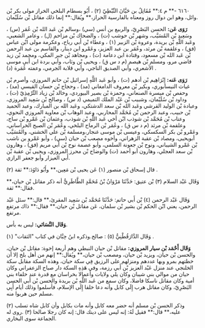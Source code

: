 ٦١٦٠ -** م ٤:** مُقَاتِلُ بن حَيَّانَ النِّبْطِيّ (٢) ، أَبُو بسطام البلخي الخراز مولى بكر بْن وائل، وهو ابن دوال روز ومعناه بالفارسية الحراز،** ويُقال:** إنما ذلك مقاتل بْن سُلَيْمان.

**رَوَى عَن:** الحسن البَصْرِيّ، والربيع بن أنس (سي) ،وسالم بْن عَبد الله بْن عُمَر (س) ، وسَعِيد بْن المُسَيَّب، وشهر بْن حوشب (ت) ، والضحاك بْن مزاحم (ل) ، وعامر الشعبي، وعَبد اللَّهِ بْن بريدة، وعروة بْن الزبير (١) ، وعطاء بْن أَبي رباح، وعكرمة مولى ابْن عباس (فق) ، وعلقمة بْن مرثد، وعُمَر بن عبد العزيز، وعَمْرو ابن دينار، والقاسم بن عبد الرحمن بْن عَبد الله بْن مسعود، وقتادة ابن دعامة (ت) ، ومجاهد بْن جبر المكي، ومحمد بْن زيد قاضي مرو، ومسلم بْن هيصم (م د س ق) ، ويحيى بْن وثاب، وأبي بردة ابن أَبي موسى الأشعري، وأبي الصديق الناجي، وأبي قلابة الجرمي، وعمته عُمَرة (د) .

**رَوَى عَنه:** إِبْرَاهِيم بْن أدهم (ت) ، وأبو عَبد اللَّهِ إسرائيل بْن حاتم المروزي، وأصرم بْن غياث النيسابوري، وبكير بْن معروف الدامغاني (مد) ، وحجاج بْن حسان القيسي (مد) ، وحفص بْن ميسرة الصنعاني، وحمزة بْن بصير البيوردي، وخالد بْن زياد التِّرْمِذِيّ (ت) ، وداود بْن سُلَيْمان، وشبيب بْن عَبْد الملك التميمي (د س) ، وصالح بْن سَعِيد المروزي، وعبادة بْن الوليد القرشي وعَبد الله بْن سعد الدشتكي، وعَبد الله بن المبارك، وعبد الحميد بْن حبيب، وعبد الرحمن بْن مُحَمَّد المحاربي، وعبد الوهاب بْن معاوية المروزي النحوي، وعتاب بْن مُحَمَّد بْن شوذب ابْن أخي عَبد اللَّهِ بْن شوذب، وعثمان بْن عَمْرو بْن ساج، وعلقمة بْن مرثد (م د س ق) ، وعُمَر بْن الرماح البلخي، وعُمَر بْن الصبح الخراساني، وعَمْرو بْن بكر السكسكي، وعيسى بْن موسى غنجار،ومسلمة بْن علي الخشني، والمُسَيَّب أبويحيى، ومصاد بْن عقبة الزهراني، وأخوه مصعب بْن حيان (سي) ، وأبو عَمْرو بن ناشب بْن عَمْرو الشيباني، ونوح بْن جعونة السلمي، وأبو عصمة نوح بْن أَبي مريم (فق) ، وهارون بْن سعد العجلي، وهارون أبو أحمد (ت) والوضاح بْن محرز المروزي، ويحيى بْن عقبة بْن أَبي العيزار وأبو جعفر الرازي.

قال إسحاق بْن منصور (١) عَن يحيى بْن مَعِين،** وأَبُو دَاوُدَ:** ثقة (٢) .

وَقَال عَبْد السلام (٣) بْن عتيق: حَدَّثَنَا مَرْوَانُ بْنُ مُحَمَّدٍ الطَّاطَرِيُّ أنه ذكر مقاتل بْن حيان،** فقال:** ثقة.

وَقَال عَبْد الرحمن (٤) بْن أَبي حاتم: حَدَّثَنَا مُحَمَّد بْن سَعِيد المقرئ،** قال:** سئل عَبْد الرحمن، يعني ابْن الحكم بْن بشير بْن سلمان، عَن مقاتل بْن حيان،** فقال:** ذاك مرتفع مرتفع.

**وَقَال النَّسَائي:** ليس به بأس.

وَقَال الدَّارَقُطْنِيُّ (٥) : صالح.وذكره ابنُ حِبَّان في كتاب "الثقات" (١) .

**وَقَال أَحْمَد بْن سيار المروزي:** مقاتل بْن حيان النبطي وهم أربعة إخوة: مقاتل بْن حيان، والحسن بْن حيان، ويزيد بْن حيان، ومصعب بْن حيان،** ويُقال:** إنهم من أهل بلخ إلا أن خطتهم بمرو وبها عددهم ومنزلهم على الرزيق فِي سكة حيان، وهذه السكة مقابل سكة الخلنجي عند منزل عَبْد العزيز بْن أَبي رزمة، وفي هَذِهِ السكة دار صباح الزعفراني وكان حيان من موالي بني شيبان وكان يلي ولايات وأعمالا بخراسان مع قدرة عند خلفاء بني أمية وكان مقاتل ناسكا فاضلا، وكان سمع من عَبد اللَّهِ بْن بريدة والحسن بْن أَبي الحسن البَصْرِيّ، وكان مقاتل هرب إِلَى كابل وأنه دعا خلقا إِلَى الإسلام، فأسلموا وذلك أيام أَبِي مسلم حين هربوا منه.

وذكر الحسن بْن مسلم أنه حضر معه كابل وأنه مات بكابل وأن كابل شاه تسلب (٢) عليه،** قال:** فقيل لَهُ: إنه ليس على دينك قال: إنه كان رجلا صالحا (٣) .روى له الجماعة سوى البخاري.